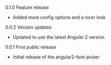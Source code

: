 0.1.0 Feature release

  - Added more config options and a
  nicer look

0.0.2 Version updates

  - Updated to use the latest Angular 2 version

0.0.1 First public release

  - Initial release of the angular2-font-picker
